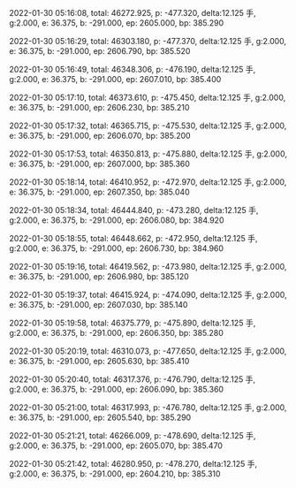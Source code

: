 2022-01-30 05:16:08, total: 46272.925, p: -477.320, delta:12.125 手, g:2.000, e: 36.375, b: -291.000, ep: 2605.000, bp: 385.290

2022-01-30 05:16:29, total: 46303.180, p: -477.370, delta:12.125 手, g:2.000, e: 36.375, b: -291.000, ep: 2606.790, bp: 385.520

2022-01-30 05:16:49, total: 46348.306, p: -476.190, delta:12.125 手, g:2.000, e: 36.375, b: -291.000, ep: 2607.010, bp: 385.400

2022-01-30 05:17:10, total: 46373.610, p: -475.450, delta:12.125 手, g:2.000, e: 36.375, b: -291.000, ep: 2606.230, bp: 385.210

2022-01-30 05:17:32, total: 46365.715, p: -475.530, delta:12.125 手, g:2.000, e: 36.375, b: -291.000, ep: 2606.070, bp: 385.200

2022-01-30 05:17:53, total: 46350.813, p: -475.880, delta:12.125 手, g:2.000, e: 36.375, b: -291.000, ep: 2607.000, bp: 385.360

2022-01-30 05:18:14, total: 46410.952, p: -472.970, delta:12.125 手, g:2.000, e: 36.375, b: -291.000, ep: 2607.350, bp: 385.040

2022-01-30 05:18:34, total: 46444.840, p: -473.280, delta:12.125 手, g:2.000, e: 36.375, b: -291.000, ep: 2606.080, bp: 384.920

2022-01-30 05:18:55, total: 46448.662, p: -472.950, delta:12.125 手, g:2.000, e: 36.375, b: -291.000, ep: 2606.730, bp: 384.960

2022-01-30 05:19:16, total: 46419.562, p: -473.980, delta:12.125 手, g:2.000, e: 36.375, b: -291.000, ep: 2606.980, bp: 385.120

2022-01-30 05:19:37, total: 46415.924, p: -474.090, delta:12.125 手, g:2.000, e: 36.375, b: -291.000, ep: 2607.030, bp: 385.140

2022-01-30 05:19:58, total: 46375.779, p: -475.890, delta:12.125 手, g:2.000, e: 36.375, b: -291.000, ep: 2606.350, bp: 385.280

2022-01-30 05:20:19, total: 46310.073, p: -477.650, delta:12.125 手, g:2.000, e: 36.375, b: -291.000, ep: 2605.630, bp: 385.410

2022-01-30 05:20:40, total: 46317.376, p: -476.790, delta:12.125 手, g:2.000, e: 36.375, b: -291.000, ep: 2606.090, bp: 385.360

2022-01-30 05:21:00, total: 46317.993, p: -476.780, delta:12.125 手, g:2.000, e: 36.375, b: -291.000, ep: 2605.540, bp: 385.290

2022-01-30 05:21:21, total: 46266.009, p: -478.690, delta:12.125 手, g:2.000, e: 36.375, b: -291.000, ep: 2605.070, bp: 385.470

2022-01-30 05:21:42, total: 46280.950, p: -478.270, delta:12.125 手, g:2.000, e: 36.375, b: -291.000, ep: 2604.210, bp: 385.310